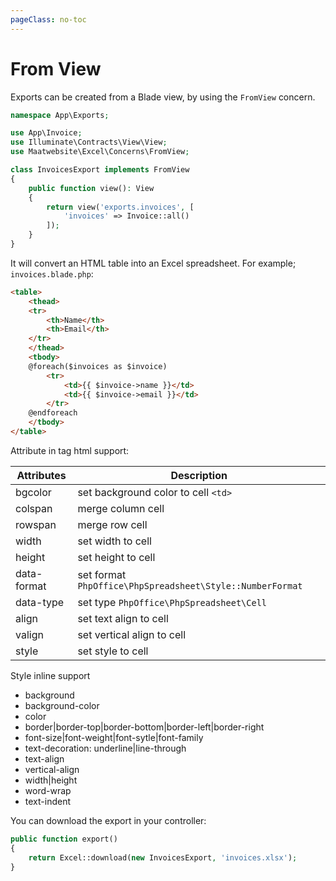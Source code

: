 ```yaml
---
pageClass: no-toc
---
```


# From View

Exports can be created from a Blade view, by using the `FromView` concern.

```php
namespace App\Exports;

use App\Invoice;
use Illuminate\Contracts\View\View;
use Maatwebsite\Excel\Concerns\FromView;

class InvoicesExport implements FromView
{
    public function view(): View
    {
        return view('exports.invoices', [
            'invoices' => Invoice::all()
        ]);
    }
}
```

It will convert an HTML table into an Excel spreadsheet. For example; `invoices.blade.php`:

```html
<table>
    <thead>
    <tr>
        <th>Name</th>
        <th>Email</th>
    </tr>
    </thead>
    <tbody>
    @foreach($invoices as $invoice)
        <tr>
            <td>{{ $invoice->name }}</td>
            <td>{{ $invoice->email }}</td>
        </tr>
    @endforeach
    </tbody>
</table>
```

Attribute in tag html support:

|Attributes|Description
|-----------|-------------
|bgcolor| set background color to cell `<td>`
|colspan| merge column cell
|rowspan| merge row cell
|width| set width to cell
|height| set height to cell
|data-format| set format `PhpOffice\PhpSpreadsheet\Style::NumberFormat`
|data-type| set type `PhpOffice\PhpSpreadsheet\Cell`
|align| set text align to cell
|valign| set vertical align to cell
|style| set style to cell

Style inline support
- background
- background-color
- color
- border|border-top|border-bottom|border-left|border-right
- font-size|font-weight|font-sytle|font-family
- text-decoration: underline|line-through
- text-align
- vertical-align
- width|height
- word-wrap
- text-indent

You can download the export in your controller:

```php
public function export() 
{
    return Excel::download(new InvoicesExport, 'invoices.xlsx');
}
```
